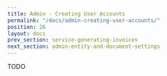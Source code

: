 ```yaml
---
title: Admin - Creating User Accounts
permalink: "/docs/admin-creating-user-accounts/"
position: 26
layout: docs
prev_section: service-generating-invoices
next_section: admin-entity-and-document-settings
---
```


TODO
